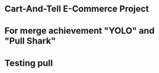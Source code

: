 # Cart-And-Tell E-Commerce Project

# For merge achievement "YOLO" and "Pull Shark"

# Testing pull
